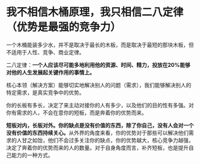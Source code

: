 # 我不相信木桶原理，我只相信二八定律（优势是最强的竞争力）

<style module>
.green {
  color: #41b883;
}
.red{
  color: #FF0000;
}
.blue{
  color: #008080;
} 
</style>
一个木桶能装多少水，并不是取决于最长的木板，而是取决于最短的那块木板，但不适用于人性、竞争、商业定律。

二八定律：<span class="demo" :class="$style.green">**一个人应该尽可能多地利用他的资源、时间、精力，投放在20%能够对他的人生发展起关键作用的事情上。**</span>

核心本领（解决方案）能够切实地解决别人的问题（需求），我们能够解决别人的特定需求，是真实竞争中的优势。

你的长板有多长，决定了来主动对接你的人有多少，以及他们的目的性有多强。对你有需求的人，不会在意你的短板，而是奔着你的优势而来。

<span class="demo" :class="$style.green">**短板对内，长板对外。你的缺点是没有价值的东西，除了你自己，没有人会对一个没有价值的东西持续关心。**</span>从外界的角度来看，你的优势对于那些可以解决他们需求的人甘之如饴，他们不会过多关注你的缺点，你的优势越大，核心竞争力越强，决定了奔着你的优势而来的人的数量。对于自身角度而言，补齐短板，也是提升自己能力的一种方式。
